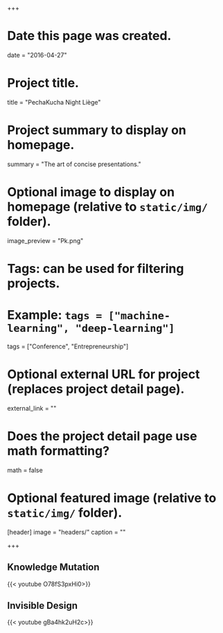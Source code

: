 +++
# Date this page was created.
date = "2016-04-27"

# Project title.
title = "PechaKucha Night Liège"

# Project summary to display on homepage.
summary = "The art of concise presentations."

# Optional image to display on homepage (relative to `static/img/` folder).
image_preview = "Pk.png"

# Tags: can be used for filtering projects.
# Example: `tags = ["machine-learning", "deep-learning"]`
tags = ["Conference", "Entrepreneurship"]

# Optional external URL for project (replaces project detail page).
external_link = "" 

# Does the project detail page use math formatting?
math = false

# Optional featured image (relative to `static/img/` folder).   

[header]
image = "headers/"
caption = ""

+++

## Knowledge Mutation
{{< youtube O78fS3pxHi0>}}

## Invisible Design
{{< youtube gBa4hk2uH2c>}}


